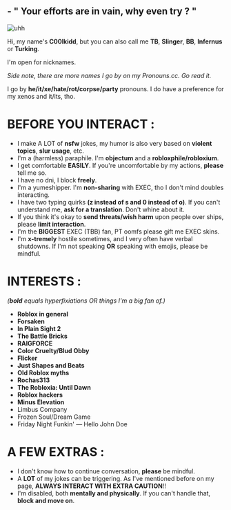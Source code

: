    ## - " Your efforts are in vain, why even try ? "
   
   ![uhh](https://i.postimg.cc/1XSDHB4G/9-JFIUJ2-GI9-QGJ12.gif)


Hi, my name's **C00lkidd**, but you can also call me **TB**, **Slinger**, **BB**, **Infernus** or **Turking**.

I'm open for nicknames.

*Side note, there are more names I go by on my Pronouns.cc. Go read it.*

I go by **he/it/xe/hate/rot/corpse/party** pronouns. I do have a preference for my xenos and it/its, tho.

# BEFORE YOU INTERACT :

- I make A LOT of **nsfw** jokes, my humor is also very based on **violent topics**, **slur usage**, etc.
- I'm a (harmless) paraphile. I'm **objectum** and a **robloxphile/robloxium**.
- I get comfortable **EASILY**. If you're uncomfortable by my actions, **please** tell me so.
- I have no dni, I block **freely**.
- I'm a yumeshipper. I'm **non-sharing** with EXEC, tho I don't mind doubles interacting.
- I have two typing quirks **(z instead of s and 0 instead of o)**. If you can't understand me, **ask for a translation**. Don't whine about it.
- If you think it's okay to **send threats/wish harm** upon people over ships, please **limit interaction**.
- I'm the **BIGGEST** EXEC (TBB) fan, PT oomfs please gift me EXEC skins.
- I'm **x-tremely** hostile sometimes, and I very often have verbal shutdowns. If I'm not speaking **OR** speaking with emojis, please be mindful.

# INTERESTS :
*(***bold*** equals hyperfixiations OR things I'm a big fan of.)*

- **Roblox in general**
- **Forsaken**
- **In Plain Sight 2**
- **The Battle Bricks**
- **RAIGFORCE**
- **Color Cruelty/Blud Obby**
- **Flicker**
- **Just Shapes and Beats**
- **Old Roblox myths**
- **Rochas313**
- **The Robloxia: Until Dawn**
- **Roblox hackers**
- **Minus Elevation**
- Limbus Company
- Frozen Soul/Dream Game
- Friday Night Funkin' — Hello John Doe

# A FEW EXTRAS :

- I don't know how to continue conversation, **please** be mindful.
- A **LOT** of my jokes can be triggering. As I've mentioned before on my page, **ALWAYS INTERACT WITH EXTRA CAUTION**!!
- I'm disabled, both **mentally and physically**. If you can't handle that, **block and move on**.
